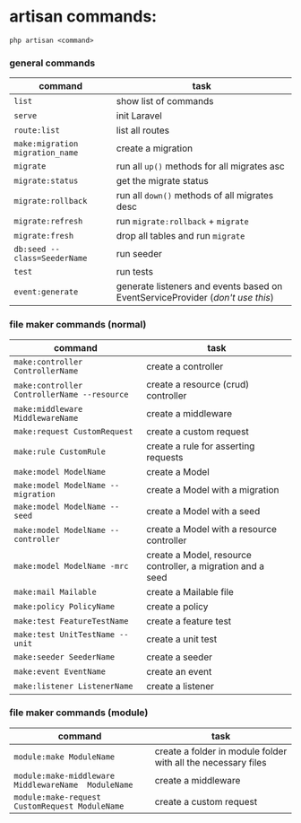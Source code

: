 # artisan commands:

```
php artisan <command>
```

### general commands

| command                         | task                                                                           |
|---------------------------------|--------------------------------------------------------------------------------|
| `list`                          | show list of commands                                                          |
| `serve`                         | init Laravel                                                                   |
| `route:list`                    | list all routes                                                                |
| `make:migration migration_name` | create a migration                                                             |
| `migrate`                       | run all `up()` methods for all migrates asc                                    |
| `migrate:status`                | get the migrate status                                                         |
| `migrate:rollback`              | run all `down()` methods of all migrates desc                                  |
| `migrate:refresh`               | run `migrate:rollback` + `migrate`                                             |
| `migrate:fresh`                 | drop all tables and run `migrate`                                              |
| `db:seed --class=SeederName`    | run seeder                                                                     |
| `test`                          | run tests                                                                      |
| `event:generate`                | generate listeners and events based on EventServiceProvider (*don't use this*) |

### file maker commands (normal)

| command                                     | task                                                        |
|---------------------------------------------|-------------------------------------------------------------|
| `make:controller ControllerName`            | create a controller                                         |
| `make:controller ControllerName --resource` | create a resource (crud) controller                         |
| `make:middleware MiddlewareName`            | create a middleware                                         |
| `make:request CustomRequest`                | create a custom request                                     |
| `make:rule CustomRule`                      | create a rule for asserting requests                        |
| `make:model ModelName`                      | create a Model                                              |
| `make:model ModelName --migration`          | create a Model with a migration                             |
| `make:model ModelName -- seed `             | create a Model with a seed                                  |
| `make:model ModelName --controller`         | create a Model with a resource controller                   |
| `make:model ModelName -mrc`                 | create a Model, resource controller, a migration and a seed |
| `make:mail Mailable`                        | create a Mailable file                                      |
| `make:policy PolicyName`                    | create a policy                                             |
| `make:test FeatureTestName`                 | create a feature test                                       |
| `make:test UnitTestName -- unit`            | create a unit test                                          |
| `make:seeder SeederName`                    | create a seeder                                             |
| `make:event EventName`                      | create an event                                             |
| `make:listener ListenerName`                | create a listener                                           |

### file maker commands (module)

| command                                             | task                                                          |
|-----------------------------------------------------|---------------------------------------------------------------|
| `module:make ModuleName`                            | create a folder in module folder with all the necessary files |
| `module:make-middleware MiddlewareName  ModuleName` | create a middleware                                           |
| `module:make-request CustomRequest ModuleName`      | create a custom request                                       |
